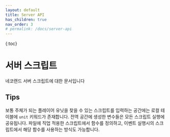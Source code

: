 ```yaml
---
layout: default
title: Server API
has_children: true
nav_order: 3
# permalink: /docs/server-api
---
```

{:toc}

# 서버 스크립트

네코랜드 서버 스크립트에 대한 문서입니다
 
## Tips

보통 주체가 되는 플레이어 유닛을 찾을 수 있는 스크립트를 입력하는 공간에는 로컬 테이블에 `unit` 키워드가 존재합니다. 전역 공간에 생성한 변수들은 모든 스크립트 실행에 공유됩니다. 파일에 직업 적용한 스크립트에서 함수를 정의하고, 이벤트 실행시의 스크립트에서 해당 함수를 사용하는 방식도 가능합니다.

